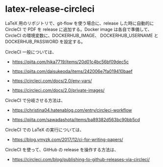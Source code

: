 # latex-release-circleci

LaTeX 用のリポジトリで、git-flow を使う場合に、release した時に自動的に CircleCI で PDF を release に追加する。Docker image は各自で準備して、CircleCI の環境変数に、DOCKERHUB_IMAGE、 DOCKERHUB_USERNAME と DOCKERHUB_PASSWORD を設定する。



CircleCI 一般については、

* https://qiita.com/hika7719/items/20d01c4bc56bf09dec5c

* https://qiita.com/daisukeoda/items/242006e7fa019410baef
* https://circleci.com/docs/2.0/env-vars/
* https://circleci.com/docs/2.0/private-images/



CircleCI で分岐させる方法は、

* https://christina04.hatenablog.com/entry/circleci-workflow

* https://qiita.com/sawadashota/items/ba89382d563bc90bb5cd



CircleCI での LaTeX の実行については、

* https://blog.ymyzk.com/2017/12/ci-for-writing-papers/



CircleCI を使って、GitHub の release を操作する方法は、

* https://circleci.com/blog/publishing-to-github-releases-via-circleci/